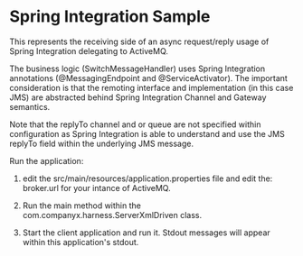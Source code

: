 # Spring Integration Sample

This represents the receiving side of an async request/reply usage of Spring Integration
delegating to ActiveMQ.

The business logic (SwitchMessageHandler) uses Spring Integration annotations (@MessagingEndpoint and
@ServiceActivator).  The important consideration is that the remoting interface and
implementation (in this case JMS) are abstracted behind Spring Integration Channel and
Gateway semantics.

Note that the replyTo channel and or queue are not specified within configuration as Spring Integration
is able to understand and use the JMS replyTo field within the underlying
JMS message.

Run the application:

1) edit the src/main/resources/application.properties file and edit the:
   broker.url for your intance of ActiveMQ.

2) Run the main method within the com.companyx.harness.ServerXmlDriven class.

3) Start the client application and run it.  Stdout messages will appear within this application's
   stdout.
